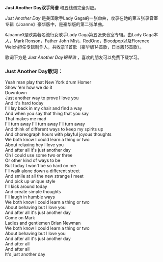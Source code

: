 

**Just Another Day双手简谱** 和五线谱完全对应。

_Just Another Day_ 是美国歌手Lady Gaga的一张单曲，收录在她的第五张录音室专辑《Joanne》豪华版中，是豪华版的第二张单曲。

《Joanne》是欧美著名流行女歌手Lady Gaga第五张录音室专辑。由Lady Gaga本人，Mark Ronson，Father John
Mist，RedOne，Bloodpop以及Florence Welch担任专辑制作人，共收录11首歌（豪华版14首歌，日本版15首歌）。

歌词下方是 _Just Another Day钢琴谱_ ，喜欢的朋友可以免费下载学习。

### Just Another Day歌词：

Yeah man play that New York drum Homer  
Show 'em how we do it  
Downtown  
Just another way to prove I love you  
And it's hard today  
I'll lay back in my chair and find a way  
And when you say that thing that you say  
That makes me mad  
I'll turn away I'll turn away I'll turn away  
And think of different ways to keep my spirits up  
And choreograph hours with playful joyous thoughts  
We both know I could learn a thing or two  
About relaxing hey I love you  
And after all it's just another day  
Oh I could use some two or three  
Or other kind of ways to be  
But today I won't be so hard on me  
I'll walk alone down a different street  
And smile at all the new strange I meet  
And pick up unique style  
I'll kick around today  
And create simple thoughts  
I'll laugh in humble ways  
We both know I could learn a thing or two  
About behaving but I love you  
And after all it's just another day  
Come on Mark  
Ladies and gentlemen Brian Newman  
We both know I could learn a thing or two  
About behaving but I love you  
And after all it's just another day  
And after all  
And after all  
It's just another day

